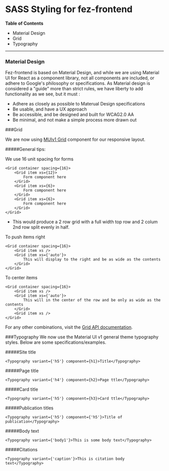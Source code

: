 SASS Styling for fez-frontend
======

__Table of Contents__
* Material Design
* Grid
* Typography


------

### Material Design

Fez-frontend is based on Material Design, and while we are using Material UI for React as a component library, not all components are included, or adhere to Google's philosophy or specifications. As Material design is considered a "guide" more than strict rules, we have liberty to add functionality as we see, but it must :
* Adhere as closely as possible to Materual Design specifications
* Be usable, and have a UX approach
* Be accessible, and be designed and built for WCAG2.0 AA
* Be minimal, and not make a simple process more drawn out

###Grid

We are now using [MUIv1 Grid](https://material-ui.com/layout/grid/) component for our responsive layout.

#####General tips:

We use 16 unit spacing for forms
```
<Grid container spacing={16}>
    <Grid item xs={12}>
        Form component here
    </Grid>
    <Grid item xs={6}>
        Form component here
    </Grid>
    <Grid item xs={6}>
        Form component here
    </Grid>
</Grid>
```
* This would produce a 2 row grid with a full width top row and 2 colum 2nd row split evenly in half.

To push items right
```
<Grid container spacing={16}>
    <Grid item xs />
    <Grid item xs={'auto'}>
        This will display to the right and be as wide as the contents
    </Grid>
</Grid>
```
To center items
```
<Grid container spacing={16}>
    <Grid item xs />
    <Grid item xs={'auto'}>
        This will in the center of the row and be only as wide as the contents
    </Grid>
    <Grid item xs />
</Grid>
```
For any other combinations, visit the [Grid API documentation](https://material-ui.com/api/grid/).

###Typography
We now use the Material UI v1 general theme typography styles. Below are some specifications/examples.

#####Site title
```
<Typography variant={'h5'} component={h1}>Title</Typography>
```
#####Page title
```
<Typography variant={'h4'} component={h2}>Page ttle</Typography>
```

#####Card title
```
<Typography variant={'h5'} component={h3}>Card ttle</Typography>
```

#####Publication titles
```
<Typography variant={'h5'} component={'h5'}>Title of publication</Typography>
```

#####Body text
```
<Typography variant={'body1'}>This is some body text</Typography>
```
#####Citations
```
<Typography variant={'caption'}>This is citation body text</Typography>
```

